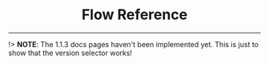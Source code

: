 <h1 align="center">Flow Reference</h1>

---

!> **NOTE**: The 1.1.3 docs pages haven't been implemented yet. This is just to show that the version selector works!
